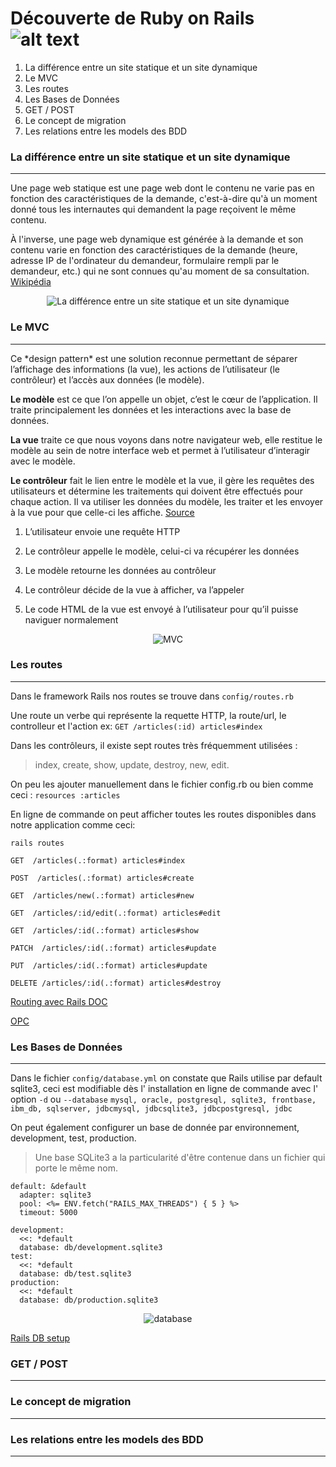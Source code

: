 # Découverte de Ruby on Rails ![alt text][logo]

1. La différence entre un site statique et un site dynamique
2. Le MVC
3. Les routes
4. Les Bases de Données
5. GET / POST
6. Le concept de migration
7. Les relations entre les models des BDD

### La différence entre un site statique et un site dynamique
<hr>

Une page web statique est une page web dont le contenu ne varie pas en fonction des caractéristiques de la demande, c'est-à-dire qu'à un moment donné tous les internautes qui demandent la page reçoivent le même contenu.

<div> 
<p>
À l'inverse, une page web dynamique est générée à la demande et son contenu varie en fonction des caractéristiques de la demande (heure, adresse IP de l'ordinateur du demandeur, formulaire rempli par le demandeur, etc.) qui ne sont connues qu'au moment de sa consultation.
	<a href="https://fr.wikipedia.org/wiki/Page_web_statique" target="_blank">Wikipédia</a>
</p>
</div>

<p align="center">
	<img src="https://www.ibrandox.com/SecureAdmin/LargeImg/9a6a35f3d1634154a306b1a67c6b67aa.jpg" alt="La différence entre un site statique et un site dynamique" target="_blank">
</p>


### Le MVC
<hr>
<p>
Ce *design pattern* est une solution reconnue permettant de séparer l’affichage des informations (la vue), les actions de l’utilisateur (le contrôleur) et l’accès aux données (le modèle).

**Le modèle** est ce que l’on appelle un objet, c’est le cœur de l’application. Il traite principalement les données et les interactions avec la base de données.

**La vue** traite ce que nous voyons dans notre navigateur web, elle restitue le modèle au sein de notre interface web et permet à l’utilisateur d’interagir avec le modèle.

**Le contrôleur** fait le lien entre le modèle et la vue, il gère les requêtes des utilisateurs et détermine les traitements qui doivent être effectués pour chaque action. Il va utiliser les données du modèle, les traiter et les envoyer à la vue pour que celle-ci les affiche.
<a href="https://www.supinfo.com/articles/single/1625-mvc-presentation-patron-conception" target="_blank">Source</a>

<p>

1. L’utilisateur envoie une requête HTTP

2. Le contrôleur appelle le modèle, celui-ci va récupérer les données

3. Le modèle retourne les données au contrôleur

4. Le contrôleur décide de la vue à afficher, va l’appeler

5. Le code HTML de la vue est envoyé à l’utilisateur pour qu’il puisse naviguer normalement



<p align="center">
	<img src="https://www.elephorm.com/system/files/imagecache/thumb_full_widescreen/formations/MASTER-SYMPHONY/vignettes/le-design-pattern-mvc.jpg" alt="MVC" target="_blank">
</p>

### Les routes
<hr>

Dans le framework Rails nos routes se trouve dans `config/routes.rb`

Une route un verbe qui représente la requette HTTP, la route/url, le controlleur et l'action ex: `GET /articles(:id) articles#index` 

Dans les contrôleurs, il existe sept routes très fréquemment utilisées :

>index, create, show, update, destroy, new, edit.

On peu les ajouter manuellement dans le fichier config.rb ou  bien comme ceci : `resources :articles`

En ligne de commande on peut afficher toutes les routes disponibles dans notre application comme ceci:

`rails routes`

`GET  /articles(.:format) articles#index`

`POST  /articles(.:format) articles#create`

`GET  /articles/new(.:format) articles#new`

`GET  /articles/:id/edit(.:format) articles#edit`

`GET  /articles/:id(.:format) articles#show`

`PATCH  /articles/:id(.:format) articles#update`

`PUT  /articles/:id(.:format) articles#update`

`DELETE /articles/:id(.:format) articles#destroy`

<a href="http://guides.rubyonrails.org/routing.html">Routing avec Rails DOC</a>

<a href="https://openclassrooms.com/courses/continuez-avec-ruby-on-rails/simplifiez-la-configuration-de-vos-routes">OPC</a>

### Les Bases de Données
<hr>

Dans le fichier `config/database.yml` on constate que Rails utilise par default sqlite3, ceci est modifiable dès l' installation en ligne de commande avec l' option `-d` ou `--database` `mysql, oracle, postgresql, sqlite3, frontbase, ibm_db, sqlserver, jdbcmysql, jdbcsqlite3, jdbcpostgresql, jdbc`

On peut également configurer un base de donnée par environnement, development, test, production.

>Une base SQLite3 a la particularité d'être contenue dans un fichier qui porte le même nom.

```
default: &default
  adapter: sqlite3
  pool: <%= ENV.fetch("RAILS_MAX_THREADS") { 5 } %>
  timeout: 5000

development:
  <<: *default
  database: db/development.sqlite3
test:
  <<: *default
  database: db/test.sqlite3
production:
  <<: *default
  database: db/production.sqlite3
  ```

<p align="center">

  <img src="https://ruudwijnands.files.wordpress.com/2014/03/database_yml_-_testproject_-____rubymineprojects_testproject_.png" alt="database" targer="_blank">
  </p>

<a href="https://www.tutorialspoint.com/ruby-on-rails/rails-database-setup.htm">Rails DB setup</a>


### GET / POST
<hr>

### Le concept de migration
<hr>


### Les relations entre les models des BDD
<hr>






[logo]: https://upload.wikimedia.org/wikipedia/commons/thumb/6/62/Ruby_On_Rails_Logo.svg/200px-Ruby_On_Rails_Logo.svg.png "Ruby On Rails"



